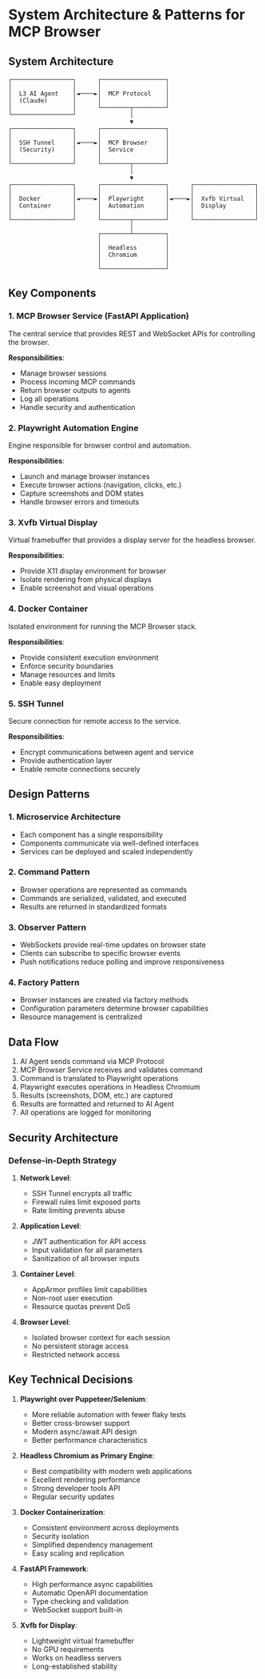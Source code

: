 # System Architecture & Patterns for MCP Browser

## System Architecture

```
┌─────────────────┐      ┌──────────────────┐
│                 │      │                  │
│  L3 AI Agent    │◄────►│  MCP Protocol    │
│  (Claude)       │      │                  │
│                 │      └────────┬─────────┘
└─────────────────┘               │
                                  ▼
┌─────────────────┐      ┌──────────────────┐
│                 │      │                  │
│  SSH Tunnel     │◄────►│  MCP Browser     │
│  (Security)     │      │  Service         │
│                 │      │                  │
└─────────────────┘      └────────┬─────────┘
                                  │
                                  ▼
┌─────────────────┐      ┌──────────────────┐      ┌─────────────────┐
│                 │      │                  │      │                 │
│  Docker         │◄────►│  Playwright      │◄────►│  Xvfb Virtual   │
│  Container      │      │  Automation      │      │  Display        │
│                 │      │                  │      │                 │
└─────────────────┘      └────────┬─────────┘      └─────────────────┘
                                  │
                         ┌────────┴─────────┐
                         │                  │
                         │  Headless        │
                         │  Chromium        │
                         │                  │
                         └──────────────────┘
```

## Key Components

### 1. MCP Browser Service (FastAPI Application)
The central service that provides REST and WebSocket APIs for controlling the browser. 

**Responsibilities**:
- Manage browser sessions
- Process incoming MCP commands
- Return browser outputs to agents
- Log all operations
- Handle security and authentication

### 2. Playwright Automation Engine
Engine responsible for browser control and automation.

**Responsibilities**:
- Launch and manage browser instances
- Execute browser actions (navigation, clicks, etc.)
- Capture screenshots and DOM states
- Handle browser errors and timeouts

### 3. Xvfb Virtual Display
Virtual framebuffer that provides a display server for the headless browser.

**Responsibilities**:
- Provide X11 display environment for browser
- Isolate rendering from physical displays
- Enable screenshot and visual operations

### 4. Docker Container
Isolated environment for running the MCP Browser stack.

**Responsibilities**:
- Provide consistent execution environment
- Enforce security boundaries
- Manage resources and limits
- Enable easy deployment

### 5. SSH Tunnel
Secure connection for remote access to the service.

**Responsibilities**:
- Encrypt communications between agent and service
- Provide authentication layer
- Enable remote connections securely

## Design Patterns

### 1. Microservice Architecture
- Each component has a single responsibility
- Components communicate via well-defined interfaces
- Services can be deployed and scaled independently

### 2. Command Pattern
- Browser operations are represented as commands
- Commands are serialized, validated, and executed
- Results are returned in standardized formats

### 3. Observer Pattern
- WebSockets provide real-time updates on browser state
- Clients can subscribe to specific browser events
- Push notifications reduce polling and improve responsiveness

### 4. Factory Pattern
- Browser instances are created via factory methods
- Configuration parameters determine browser capabilities
- Resource management is centralized

## Data Flow

1. AI Agent sends command via MCP Protocol
2. MCP Browser Service receives and validates command
3. Command is translated to Playwright operations
4. Playwright executes operations in Headless Chromium
5. Results (screenshots, DOM, etc.) are captured
6. Results are formatted and returned to AI Agent
7. All operations are logged for monitoring

## Security Architecture

### Defense-in-Depth Strategy

1. **Network Level**:
   - SSH Tunnel encrypts all traffic
   - Firewall rules limit exposed ports
   - Rate limiting prevents abuse

2. **Application Level**:
   - JWT authentication for API access
   - Input validation for all parameters
   - Sanitization of all browser inputs

3. **Container Level**:
   - AppArmor profiles limit capabilities
   - Non-root user execution
   - Resource quotas prevent DoS

4. **Browser Level**:
   - Isolated browser context for each session
   - No persistent storage access
   - Restricted network access

## Key Technical Decisions

1. **Playwright over Puppeteer/Selenium**:
   - More reliable automation with fewer flaky tests
   - Better cross-browser support
   - Modern async/await API design
   - Better performance characteristics

2. **Headless Chromium as Primary Engine**:
   - Best compatibility with modern web applications
   - Excellent rendering performance
   - Strong developer tools API
   - Regular security updates

3. **Docker Containerization**:
   - Consistent environment across deployments
   - Security isolation
   - Simplified dependency management
   - Easy scaling and replication

4. **FastAPI Framework**:
   - High performance async capabilities
   - Automatic OpenAPI documentation
   - Type checking and validation
   - WebSocket support built-in

5. **Xvfb for Display**:
   - Lightweight virtual framebuffer
   - No GPU requirements
   - Works on headless servers
   - Long-established stability 